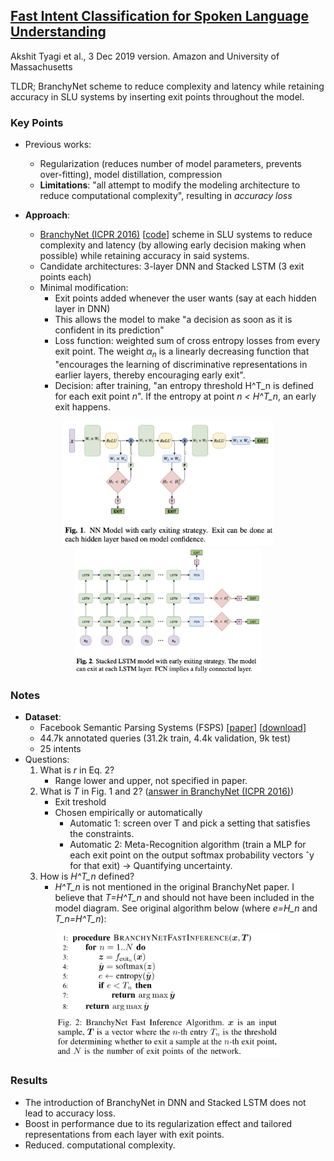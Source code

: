 ## [Fast Intent Classification for Spoken Language Understanding](http://arxiv.org/abs/1912.01728)
Akshit Tyagi et al., 3 Dec 2019 version. Amazon and University of Massachusetts 

TLDR; BranchyNet scheme to reduce complexity and latency while retaining accuracy in SLU systems by inserting exit points throughout the model. 

### Key Points
* Previous works:
    * Regularization (reduces number of model parameters, prevents over-fitting), model distillation, compression
    * **Limitations**: "all attempt to modify the modeling architecture to reduce computational complexity", resulting in *accuracy loss*

* **Approach**:
    * [BranchyNet (ICPR 2016)](https://arxiv.org/pdf/1709.01686.pdf) [[code](https://gitlab.com/kunglab/branchynet)] scheme in SLU systems to reduce complexity and latency (by allowing early decision making when possible) while retaining accuracy in said systems.
    * Candidate architectures: 3-layer DNN and Stacked LSTM (3 exit points each)   
    * Minimal modification:
        * Exit points added whenever the user wants (say at each hidden layer in DNN)
        * This allows the model to make "a decision as soon as it is confident in its prediction"
        * Loss function: weighted sum of cross entropy losses from every exit point. The weight $\alpha_n$ is a linearly decreasing function that "encourages the learning of discriminative representations in earlier layers, thereby encouraging early exit".
        * Decision: after training, "an entropy threshold H^T_n is defined for each exit point *n*". If the entropy at point *n < H^T_n*, an early exit happens.  
    
<p align="center">
<img src="./imgs/branchynet_dnn.png" height="200" alt="DNN with BranchyNet">
<img src="./imgs/branchynet_stackedlstm.png" height="200" alt="Stacked LSTM with BranchyNet" hspace="20">
</p>

### Notes
* **Dataset**:
    * Facebook Semantic Parsing Systems (FSPS) [[paper](https://arxiv.org/abs/1810.07942)] [[download](http://fb.me/semanticparsingdialog)]
    * 44.7k annotated queries (31.2k train, 4.4k validation, 9k test)
    * 25 intents
* Questions:
    1. What is *r* in Eq. 2?
        * Range lower and upper, not specified in paper.
    2. What is *T* in Fig. 1 and 2? ([answer in BranchyNet (ICPR 2016)](https://arxiv.org/pdf/1709.01686.pdf))
        * Exit treshold
        * Chosen empirically or automatically
            * Automatic 1: screen over T and pick a setting that satisfies the constraints.
            * Automatic 2: Meta-Recognition algorithm (train a MLP for each exit point on the output softmax probability vectors ˆy for that exit) -> Quantifying uncertainty.
    3. How is *H^T_n* defined?
        * *H^T_n* is not mentioned in the original BranchyNet paper. I believe that *T=H^T_n* and should not have been included in the model diagram. See original algorithm below (where *e=H_n* and *T_n=H^T_n*):

<p align="center">
<img src="./imgs/branchynet_algorithm.png" height="200" alt="DNN with BranchyNet">
</p>

### Results
* The introduction of BranchyNet in DNN and Stacked LSTM does not lead to accuracy loss.
* Boost in performance due to its regularization effect and tailored representations from each layer with exit points.
* Reduced. computational complexity.